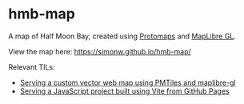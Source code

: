# hmb-map

A map of Half Moon Bay, created using [Protomaps](https://protomaps.com/) and [MapLibre GL](https://maplibre.org/).

View the map here: https://simonw.github.io/hmb-map/

Relevant TILs:

- [Serving a custom vector web map using PMTiles and maplibre-gl](https://til.simonwillison.net/gis/pmtiles)
- [Serving a JavaScript project built using Vite from GitHub Pages](https://til.simonwillison.net/github-actions/vite-github-pages)
